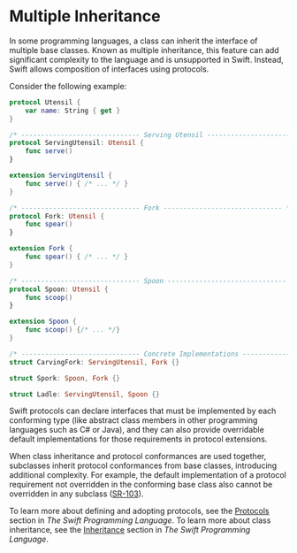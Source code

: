 # Multiple Inheritance

In some programming languages, a class can inherit the interface of multiple base classes. Known as multiple inheritance, this feature can add significant complexity to the language and is unsupported in Swift. Instead, Swift allows composition of interfaces using protocols.

Consider the following example:

```swift
protocol Utensil { 
    var name: String { get }
} 

/* ------------------------------ Serving Utensil ------------------------------ */
protocol ServingUtensil: Utensil {
    func serve()
} 

extension ServingUtensil {
    func serve() { /* ... */ }
}

/* ------------------------------ Fork ------------------------------ */
protocol Fork: Utensil {
    func spear()
}

extension Fork {
    func spear() { /* ... */ }
}

/* ------------------------------ Spoon ------------------------------ */
protocol Spoon: Utensil {
    func scoop()
}

extension Spoon {
    func scoop() {/* ... */}
}

/* ------------------------------ Concrete Implementations ------------------------------ */
struct CarvingFork: ServingUtensil, Fork {}

struct Spork: Spoon, Fork {}

struct Ladle: ServingUtensil, Spoon {}
```

Swift protocols can declare interfaces that must be implemented by each conforming type (like abstract class members in other programming languages such as C# or Java), and they can also provide overridable default implementations for those requirements in protocol extensions.

When class inheritance and protocol conformances are used together, subclasses inherit protocol conformances from base classes, introducing additional complexity. For example, the default implementation of a protocol requirement not overridden in the conforming base class also cannot be overridden in any subclass ([SR-103](https://bugs.swift.org/browse/SR-103)).

To learn more about defining and adopting protocols, see the [Protocols](https://docs.swift.org/swift-book/LanguageGuide/Protocols.html) section in _The Swift Programming Language_. To learn more about class inheritance, see the [Inheritance](https://docs.swift.org/swift-book/LanguageGuide/Inheritance.html) section in _The Swift Programming Language_.
